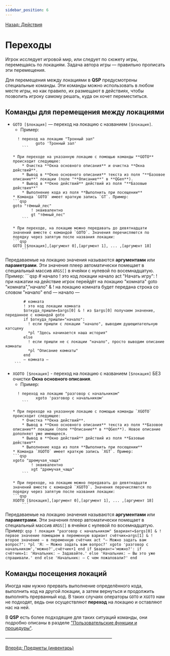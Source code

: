 ```yaml
---
sidebar_position: 6
---
```

[Назад: Действия](acts)

# Переходы

Игрок исследует игровой мир, или следует по сюжету игры, перемещаясь по локациям. Задача автора игры — правильно прописать эти перемещения.

Для перемещения между локациями в **QSP** предусмотрены специальные команды. Эти команды можно использовать в любом месте игры, но как правило, их размещают в действиях, чтобы позволить игроку самому решать, куда он хочет переместиться.

## Команды для перемещения между локациями

*  `GOTO [$локация]` — переход на локацию с названием `[$локация]`.
    * Пример:
    ```qsp
      ! переход на локацию "Тронный зал"
              goto 'Тронный зал'
        ```

    * При переходе на указанную локацию с помощью команды **GOTO** происходит следующее:
        * Очистка **Окна основного описания** и очистка **Окна действий**.
        * Вывод в **Окно основного описания** текста из поля "**Базовое описание**" локации (поле "**Описание**" в **QGen**).
        * Вывод в **Окно действий** действий из поля "**Базовые действия**"
        * Выполнение кода из поля **Выполнить при посещении**
    * Команда `GOTO` имеет краткую запись `GT`. Пример:
    ```qsp
    goto "тёмный_лес"
            ! эквивалентно
            gt "тёмный_лес"
        ```

    * При переходе, на локацию можно передавать до девятнадцати значений вместе с командой `GOTO`. Значения перечисляются по порядку через запятую после названия локации:
    ```qsp
    GOTO [$локация],[аргумент 0],[аргумент 1], ... ,[аргумент 18]
        ```
Передаваемые на локацию значения называются **аргументами** или **параметрами**. Эти значения плеер автоматически помещает в специальный массив `ARGS[]` в ячейки с нулевой по восемнадцатую. Пример:
    ```qsp
    # начало
            ! это код локации начало
            act "Начать игру":
            ! при нажатии на действие игрок перейдёт на локацию "комната"
              goto "комната","начало" & ! на локацию комната будет передана строка со словом "начало"
            end
            — начало —

            # комната
            ! это код локации комната
            $откуда_пришли=$args[0] & ! из $args[0] получаем значение, переданное с командой goto
            if $откуда_пришли="начало":
              ! если пришли с локации "начало", выводим душещипательную катсцену
              *pl "Здесь начинается наша история"
            else
              ! если пришли не с локации "начало", просто выводим описание комнаты
              *pl "Описание комнаты"
            end 
            — комната —
        ```

*  `XGOTO [$локация]` - переход на локацию с названием `[$локация]` БЕЗ очистки **Окна основного описания**.
    * Пример:
    ```qsp
      ! переход на локацию "разговор с начальником"
              xgoto 'разговор с начальником'
        ```

    * При переходе на указанную локацию с помощью команды `XGOTO` происходит следующее:
        * Очистка **Окна действий**.
        * Вывод в **Окно основного описания** текста из поля **Базовое описание** локации (поле **Описание** в **QGen**). Новое описание дополняет уже имеющееся.
        * Вывод в **Окно действий** действий из поля **Базовые действия**
        * Выполнение кода из поля **Выполнить при посещении**
    * Команда `XGOTO` имеет краткую запись `XGT`. Пример:
    ```qsp
    xgoto "дремучая_чаща"
            ! эквивалентно
            xgt "дремучая_чаща"
        ```

    * При переходе, на локацию можно передавать до девятнадцати значений вместе с командой `XGOTO`. Значения перечисляются по порядку через запятую после названия локации:
    ```qsp
    XGOTO [$локация],[аргумент 0],[аргумент 1], ... ,[аргумент 18]
        ```
 Передаваемые на локацию значения называются **аргументами** или **параметрами**. Эти значения плеер автоматически помещает в специальный массив `ARGS[]` в ячейки с нулевой по восемнадцатую. Пример:
    ```qsp
    ! локация "разговор с начальником"
            $вариант=$args[0] & ! первое значение помещаем в переменную вариант
            счётчик=args[1] & ! второе значение — в переменную счётчик
            act "— Можно задать вам вопрос?":
              *pl 'Я: — Можно задать вам вопрос?'
              xgoto 'разговор с начальником','можно?',счётчик+1
            end
            if $вариант='можно?':
              if счётчик=1:
                'Начальник: — Задавайте.'
              else
                'Начальник: — Вы это уже спрашивали.'
              end
            else
              'Начальник: — С чем пожаловали?'
            end
        ```


## Команды посещения локаций

Иногда нам нужно прервать выполнение определённого кода, выполнить код на другой локации, а затем вернуться и продолжить выполнять прерванный код. В таких случаях операторы `GOTO` и `XGOTO` нам не подходят, ведь они осуществляют **переход** на локацию и оставляют нас на ней.

В **QSP** есть более подходящие для таких ситуаций команды, они подробно описаны в разделе ["Пользовательские функции и процедуры"](programming/organizing).

————————————————————————

[Вперёд: Предметы (инвентарь)](objs)
